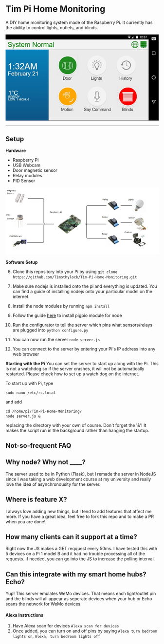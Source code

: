 Tim Pi Home Monitoring
===================

A DIY home monitoring system made of the Raspberry Pi. It currently has the ability to control lights, outlets, and blinds. 

![alt text](assets/img/screenshot.jpg "Screenshot of main screen")

----------


Setup
-------------

**Hardware**

 - Raspberry Pi
 - USB Webcam
 - Door magnetic sensor
 - Relay modules
 - PID Sensor

 ![alt text](assets/img/general_layout.jpg "My Setup")

**Software Setup**

 6. Clone this repository into your Pi by using 
`git clone https://github.com/Timothylock/Tim-Pi-Home-Monitoring.git`

 7. Make sure nodejs is installed onto the pi and everything is updated. You can find a guide of installing nodejs onto your particular model on the internet.
 8. install the node modules by running
 ` npm install `
 

 9. Follow the guide [here](https://github.com/fivdi/pigpio) to install pigpio module for node
 10. Run the configurator to tell the server which pins what sensors/relays are plugged into
 ` python configure.py `

 11. You can now run the server
 ` node server.js `
 

 12. You can connect to the server by entering your Pi's IP address into any web browser

**Starting with the Pi**
You can set the server to start up along with the Pi. This is not a watchdog so if the server crashes, it will not be automatically restarted. Please check how to set up a watch dog on the internet. 

To start up with Pi, type

    sudo nano /etc/rc.local

and add

    cd /home/pi/Tim-Pi-Home-Monitoring/
    node server.js &

replacing the directory with your own of course. Don't forget the '&'! It makes the script run in the background rather than hanging the startup.


Not-so-frequent FAQ
-------------

## Why node? Why not ____?

The server used to be in Python (Flask), but I remade the server in NodeJS since I was taking a web development course at my university and really love the idea of asynchronousity for the server. 

## Where is feature X?

I always love adding new things, but I tend to add features that affect me more. If you have a great idea, feel free to fork this repo and to make a PR when you are done! 

## How many clients can it support at a time?

Right now the JS makes a GET reqquest every 50ms. I have tested this with 5 devices on a Pi 1 model B and it had no trouble processing all of the requests. If needed, you can go into the JS to increase the polling interval. 

## Can this integrate with my smart home hubs? Echo? 

Yup! This server emulates WeMo devices. That means each light/outlet pin and the blinds will all appear as seperate devices when your hub or Echo scans the network for WeMo devices. 

#### Alexa Instructions
1. Have Alexa scan for devices `Alexa scan for devices`
2. Once added, you can turn on and off pins by saying `Alexa turn bedroom lights on`, `Alexa, turn bedroom lights off`
